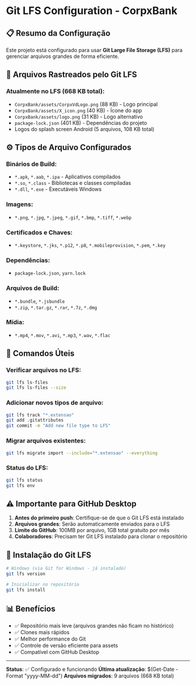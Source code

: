 # Git LFS Configuration - CorpxBank

## 📋 Resumo da Configuração

Este projeto está configurado para usar **Git Large File Storage (LFS)** para gerenciar arquivos grandes de forma eficiente.

## 🎯 Arquivos Rastreados pelo Git LFS

### Atualmente no LFS (668 KB total):
- `CorpxBank/assets/CorpxVdLogo.png` (88 KB) - Logo principal
- `CorpxBank/assets/X_icon.png` (40 KB) - Ícone do app
- `CorpxBank/assets/logo.png` (31 KB) - Logo alternativo
- `package-lock.json` (401 KB) - Dependências do projeto
- Logos do splash screen Android (5 arquivos, 108 KB total)

## ⚙️ Tipos de Arquivo Configurados

### Binários de Build:
- `*.apk`, `*.aab`, `*.ipa` - Aplicativos compilados
- `*.so`, `*.class` - Bibliotecas e classes compiladas
- `*.dll`, `*.exe` - Executáveis Windows

### Imagens:
- `*.png`, `*.jpg`, `*.jpeg`, `*.gif`, `*.bmp`, `*.tiff`, `*.webp`

### Certificados e Chaves:
- `*.keystore`, `*.jks`, `*.p12`, `*.p8`, `*.mobileprovision`, `*.pem`, `*.key`

### Dependências:
- `package-lock.json`, `yarn.lock`

### Arquivos de Build:
- `*.bundle`, `*.jsbundle`
- `*.zip`, `*.tar.gz`, `*.rar`, `*.7z`, `*.dmg`

### Mídia:
- `*.mp4`, `*.mov`, `*.avi`, `*.mp3`, `*.wav`, `*.flac`

## 🚀 Comandos Úteis

### Verificar arquivos no LFS:
```bash
git lfs ls-files
git lfs ls-files --size
```

### Adicionar novos tipos de arquivo:
```bash
git lfs track "*.extensao"
git add .gitattributes
git commit -m "Add new file type to LFS"
```

### Migrar arquivos existentes:
```bash
git lfs migrate import --include="*.extensao" --everything
```

### Status do LFS:
```bash
git lfs status
git lfs env
```

## ⚠️ Importante para GitHub Desktop

1. **Antes do primeiro push**: Certifique-se de que o Git LFS está instalado
2. **Arquivos grandes**: Serão automaticamente enviados para o LFS
3. **Limite do GitHub**: 100MB por arquivo, 1GB total gratuito por mês
4. **Colaboradores**: Precisam ter Git LFS instalado para clonar o repositório

## 🔧 Instalação do Git LFS

```bash
# Windows (via Git for Windows - já instalado)
git lfs version

# Inicializar no repositório
git lfs install
```

## 📊 Benefícios

- ✅ Repositório mais leve (arquivos grandes não ficam no histórico)
- ✅ Clones mais rápidos
- ✅ Melhor performance do Git
- ✅ Controle de versão eficiente para assets
- ✅ Compatível com GitHub Desktop

---

**Status**: ✅ Configurado e funcionando
**Última atualização**: $(Get-Date -Format "yyyy-MM-dd")
**Arquivos migrados**: 9 arquivos (668 KB total)